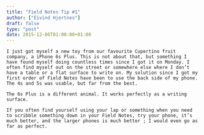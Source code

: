 ```yaml
---
title: "Field Notes Tip #1"
author: ["Eivind Hjertnes"]
draft: false
type: "post"
date: 2015-12-06T01:00:00+01:00
---
```


<div class="HTML">
  <div></div>

<p>

</div>

```text
I just got myself a new toy from our favourite Cupertino fruit company, a iPhone 6s Plus. This is not about that, but something I have found myself doing countless times since I got it on Monday. I often find myself out on the street or somewhere else where I don’t have a table or a flat surface to write on. My solution since I got my first order of Field Notes have been to use the back side of my phone. The 4s and 5s was usable, but far from the best.
```

<div class="HTML">
  <div></div>

</p>

</div>

<div class="HTML">
  <div></div>

<p>

</div>

```text
The 6s Plus is a different animal. It works perfectly as a writing surface.
```

<div class="HTML">
  <div></div>

</p>

</div>

<div class="HTML">
  <div></div>

<p>

</div>

```text
If you often find yourself using your lap or something when you need to scribble something down in your Field Notes, try your phone, it’s much better, and the larger phones is much better ; I would even go as far as perfect.
```

<div class="HTML">
  <div></div>

</p>

</div>
